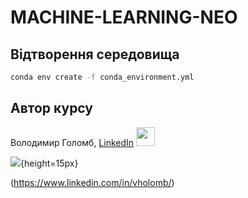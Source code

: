 # MACHINE-LEARNING-NEO

## Відтворення середовища
```sh
conda env create -f conda_environment.yml
```
## Автор курсу
Володимир Голомб, [LinkedIn](https://www.linkedin.com/in/vholomb/)
<img src="linkedin.svg" height=30/>

![](https://raw.githubusercontent.com/FortAwesome/Font-Awesome/6.x/svgs/brands/linkedin.svg){height=15px}

(https://www.linkedin.com/in/vholomb/)
